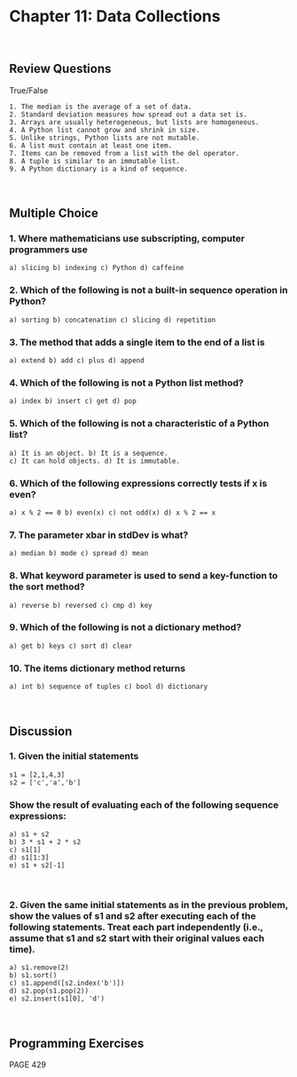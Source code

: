 # Chapter 11: Data Collections

</br>

## Review Questions
True/False

    1. The median is the average of a set of data.
    2. Standard deviation measures how spread out a data set is.
    3. Arrays are usually heterogeneous, but lists are homogeneous.
    4. A Python list cannot grow and shrink in size.
    5. Unlike strings, Python lists are not mutable.
    6. A list must contain at least one item.
    7. Items can be removed from a list with the del operator.
    8. A tuple is similar to an immutable list.
    9. A Python dictionary is a kind of sequence.

</br>

## Multiple Choice
### 1. Where mathematicians use subscripting, computer programmers use
    a) slicing b) indexing c) Python d) caffeine
    
### 2. Which of the following is not a built-in sequence operation in Python?
    a) sorting b) concatenation c) slicing d) repetition
    
### 3. The method that adds a single item to the end of a list is
    a) extend b) add c) plus d) append
    
### 4. Which of the following is not a Python list method?
    a) index b) insert c) get d) pop
    
### 5. Which of the following is not a characteristic of a Python list?
    a) It is an object. b) It is a sequence.
    c) It can hold objects. d) It is immutable.
    
### 6. Which of the following expressions correctly tests if x is even?
    a) x % 2 == 0 b) even(x) c) not odd(x) d) x % 2 == x
    
### 7. The parameter xbar in stdDev is what?
    a) median b) mode c) spread d) mean
    
### 8. What keyword parameter is used to send a key-function to the sort method?
    a) reverse b) reversed c) cmp d) key
    
### 9. Which of the following is not a dictionary method?
    a) get b) keys c) sort d) clear
    
### 10. The items dictionary method returns
    a) int b) sequence of tuples c) bool d) dictionary

</br>

## Discussion
### 1. Given the initial statements
    s1 = [2,1,4,3]
    s2 = ['c','a','b']
### Show the result of evaluating each of the following sequence expressions:
    a) s1 + s2
    b) 3 * s1 + 2 * s2
    c) s1[1]
    d) s1[1:3]
    e) s1 + s2[-1]

</br>

### 2. Given the same initial statements as in the previous problem, show the values of s1 and s2 after executing each of the following statements. Treat each part independently (i.e., assume that s1 and s2 start with their original values each time).
    a) s1.remove(2)
    b) s1.sort()
    c) s1.append([s2.index('b')])
    d) s2.pop(s1.pop(2))
    e) s2.insert(s1[0], 'd')

</br>

## Programming Exercises
PAGE 429
